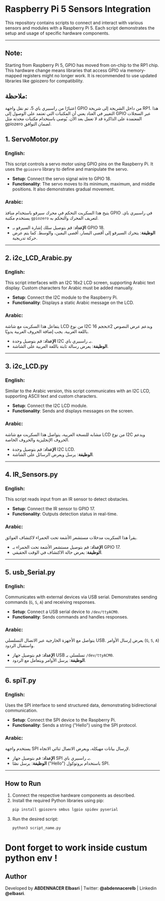 
# Raspberry Pi 5 Sensors Integration

This repository contains scripts to connect and interact with various sensors and modules with a Raspberry Pi 5. Each script demonstrates the setup and usage of specific hardware components.

---
## Note:
Starting from Raspberry Pi 5, GPIO has moved from on-chip to the RP1 chip. 
This hardware change means libraries that access GPIO via memory-mapped registers might no longer work. It is recommended to use updated libraries like gpiozero for compatibility.
## ملاحظة:
اعتبارًا من راسبيري باي 5، تم نقل واجهة GPIO من داخل الشريحة إلى شريحة RP1.
 هذا التغيير في العتاد يعني أن المكتبات التي تعتمد على الوصول إلى GPIO عبر السجلات المعتمدة على الذاكرة قد لا تعمل بعد الآن. يُوصى باستخدام مكتبات محدثة مثل gpiozero لضمان التوافق.


## 1. ServoMotor.py

### English:
This script controls a servo motor using GPIO pins on the Raspberry Pi. It uses the `gpiozero` library to define and manipulate the servo.

- **Setup**: Connect the servo signal wire to GPIO 18.
- **Functionality**: The servo moves to its minimum, maximum, and middle positions. It also demonstrates gradual movement.

### Arabic:
يتيح هذا السكربت التحكم في محرك سيرفو باستخدام منافذ GPIO في راسبيري باي. يستخدم مكتبة `gpiozero` لتعريف المحرك والتحكم به.

- **الإعداد**: قم بتوصيل سلك إشارة السيرفو بـ GPIO 18.
- **الوظيفة**: يتحرك السيرفو إلى أقصى اليسار، أقصى اليمين، والوسط. كما يتم عرض حركة تدريجية.

---

## 2. i2c_LCD_Arabic.py

### English:
This script interfaces with an I2C 16x2 LCD screen, supporting Arabic text display. Custom characters for Arabic must be added manually.

- **Setup**: Connect the I2C module to the Raspberry Pi.
- **Functionality**: Displays a static Arabic message on the LCD.

### Arabic:
يتفاعل هذا السكربت مع شاشة LCD من نوع I2C بحجم 16x2 ويدعم عرض النصوص باللغة العربية. يجب إضافة الحروف العربية يدويًا.

- **الإعداد**: قم بتوصيل وحدة I2C بـ راسبيري باي.
- **الوظيفة**: يعرض رسالة ثابتة باللغة العربية على الشاشة.

---

## 3. i2c_LCD.py

### English:
Similar to the Arabic version, this script communicates with an I2C LCD, supporting ASCII text and custom characters.

- **Setup**: Connect the I2C LCD module.
- **Functionality**: Sends and displays messages on the screen.

### Arabic:
مشابه للنسخة العربية، يتواصل هذا السكربت مع شاشة LCD من نوع I2C ويدعم الحروف الإنجليزية والحروف الخاصة.

- **الإعداد**: قم بتوصيل وحدة I2C LCD.
- **الوظيفة**: يرسل ويعرض الرسائل على الشاشة.

---

## 4. IR_Sensors.py

### English:
This script reads input from an IR sensor to detect obstacles.

- **Setup**: Connect the IR sensor to GPIO 17.
- **Functionality**: Outputs detection status in real-time.

### Arabic:
يقرأ هذا السكربت مدخلات مستشعر الأشعة تحت الحمراء لاكتشاف العوائق.

- **الإعداد**: قم بتوصيل مستشعر الأشعة تحت الحمراء بـ GPIO 17.
- **الوظيفة**: يعرض حالة الاكتشاف في الوقت الحقيقي.

---

## 5. usb_Serial.py

### English:
Communicates with external devices via USB serial. Demonstrates sending commands (`G`, `S`, `A`) and receiving responses.

- **Setup**: Connect a USB serial device to `/dev/ttyACM0`.
- **Functionality**: Sends commands and handles responses.

### Arabic:
يتواصل مع الأجهزة الخارجية عبر الاتصال التسلسلي USB. يعرض إرسال الأوامر (`G`, `S`, `A`) واستقبال الردود.

- **الإعداد**: قم بتوصيل جهاز USB تسلسلي بـ `/dev/ttyACM0`.
- **الوظيفة**: يرسل الأوامر ويتعامل مع الردود.

---

## 6. spiT.py

### English:
Uses the SPI interface to send structured data, demonstrating bidirectional communication.

- **Setup**: Connect the SPI device to the Raspberry Pi.
- **Functionality**: Sends a string ("Hello") using the SPI protocol.

### Arabic:
يستخدم واجهة SPI لإرسال بيانات مهيكلة، ويعرض الاتصال ثنائي الاتجاه.

- **الإعداد**: قم بتوصيل جهاز SPI بـ راسبيري باي.
- **الوظيفة**: يرسل نصًا ("Hello") باستخدام بروتوكول SPI.

---

## How to Run

1. Connect the respective hardware components as described.
2. Install the required Python libraries using pip:
   ```bash
   pip install gpiozero smbus lgpio spidev pyserial
   ```
3. Run the desired script:
   ```bash
   python3 script_name.py
   ```
# Dont forget to work inside custum python env !

## Author

Developed by **ABDENNACER Elbasri** | Twitter: **@abdennacerelb** | Linkedin **@elbasri**.